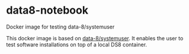 # data8-notebook
Docker image for testing data-8/systemuser

This docker image is based on [data-8/systemuser](https://github.com/data-8/systemuser). It enables the user to test software installations on top of a local DS8 container.

